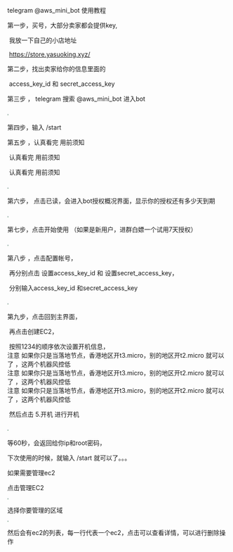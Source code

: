   telegram   @aws_mini_bot  使用教程





  第一步，买号，大部分卖家都会提供key,

  ​				我放一下自己的小店地址  

  ​				https://store.yasuoking.xyz/



  第二步，找出卖家给你的信息里面的

  ​				access_key_id  和   secret_access_key



  第三步 ， telegram 搜索  @aws_mini_bot  进入bot

  ​				<img src="https://ftp.bmp.ovh/imgs/2021/07/b8a9cd5b819dd568.png" style="zoom:20%;" 	/>



  第四步，输入  /start  



  第五步 ，认真看完  用前须知

  ​				认真看完  用前须知

  ​				认真看完  用前须知

  ​				<img src="https://ftp.bmp.ovh/imgs/2021/07/a74e3f515a66b010.png" style="zoom:20%;" />



  第六步， 点击已读，会进入bot授权概况界面，显示你的授权还有多少天到期

  ​				<img src="https://ftp.bmp.ovh/imgs/2021/07/d229c5bb2f0eb27f.png" style="zoom:20%;" />



  第七步，点击开始使用 （如果是新用户，进群白嫖一个试用7天授权）

  ​			<img src="https://ftp.bmp.ovh/imgs/2021/07/b42963a437ea6458.png" style="zoom:20%;" />



  第八步  ，点击配置帐号，

  ​				再分别点击   设置access_key_id  和   设置secret_access_key，

  ​				分别输入access_key_id  和secret_access_key

  ​				<img src="https://ftp.bmp.ovh/imgs/2021/07/cfbfd40b45cbc3bd.png" style="zoom:20%;" />



  第九步，点击回到主界面，

  ​				再点击创建EC2，

  ​				按照1234的顺序依次设置开机信息，<br> 
  注意  如果你只是当落地节点，香港地区开t3.micro，别的地区开t2.micro  就可以了 ，这两个机器风控低<br> 
  注意  如果你只是当落地节点，香港地区开t3.micro，别的地区开t2.micro  就可以了 ，这两个机器风控低<br> 
  注意  如果你只是当落地节点，香港地区开t3.micro，别的地区开t2.micro  就可以了 ，这两个机器风控低<br> 

  ​				然后点击 5.开机 进行开机

  ​				<img src="https://ftp.bmp.ovh/imgs/2021/07/766a2e36ed849e25.png" style="zoom:20%;" />



  等60秒，会返回给你ip和root密码，

  下次使用的时候，就输入  /start 就可以了。。。



  如果需要管理ec2

  点击管理EC2

  <img src="https://ftp.bmp.ovh/imgs/2021/07/9ff546189594b5ab.png" style="zoom:20%;" />

  选择你要管理的区域

  <img src="https://ftp.bmp.ovh/imgs/2021/07/06ec7e07806a1d6a.png" style="zoom:20%;" />

  然后会有ec2的列表，每一行代表一个ec2，点击可以查看详情，可以进行删除操作

  ​				

